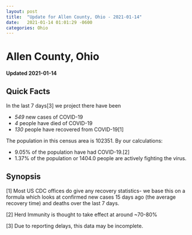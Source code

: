 ```yaml
---
layout: post
title:  "Update for Allen County, Ohio - 2021-01-14"
date:   2021-01-14 01:01:29 -0600
categories: Ohio
---
```


# Allen County, Ohio
#### Updated 2021-01-14

## Quick Facts

In the last 7 days[3] we project there have been
- *549* new cases of COVID-19
- *4* people have died of COVID-19
- *130* people have recovered from COVID-19[1]

The population in this census area is 102351. By our calculations:
- 9.05% of the population have had COVID-19.[2]
- 1.37% of the population or 1404.0 people are actively fighting the virus.

## Synopsis




[1] Most US CDC offices do give any recovery statistics- we base this on a formula which looks at confirmed new cases
15 days ago (the average recovery time) and deaths over the last 7 days.

[2] Herd Immunity is thought to take effect at around ~70-80%

[3] Due to reporting delays, this data may be incomplete.
 
    